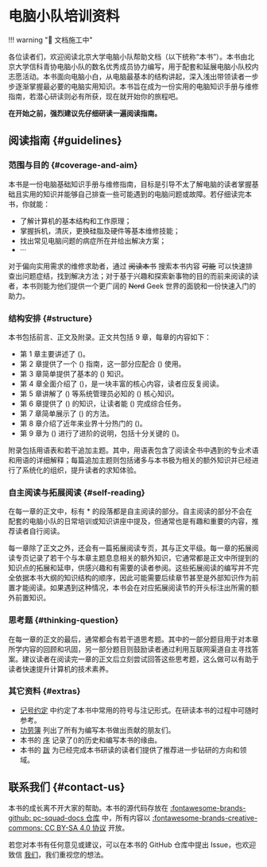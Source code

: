 # 电脑小队培训资料

!!! warning ":construction: 文档施工中"

各位读者们，欢迎阅读北京大学电脑小队帮助文档（以下统称“本书”）。本书由北京大学信科青协电脑小队的数名优秀成员协力编写，用于配套和延展电脑小队校内志愿活动。本书面向电脑小白，从电脑最基本的结构讲起，深入浅出带领读者一步步逐渐掌握最必要的电脑实用知识。本书旨在成为一份实用的电脑知识手册与维修指南，若潜心研读则必有所获，现在就开始你的旅程吧。

**在开始之前，强烈建议先仔细研读一遍阅读指南。**

## 阅读指南 {#guidelines}

### 范围与目的 {#coverage-and-aim}

本书是一份电脑基础知识手册与维修指南，目标是引导不太了解电脑的读者掌握基础且实用的知识并能够自己排查一些可能遇到的电脑问题或故障。若仔细读完本书，你就能：

- 了解计算机的基本结构和工作原理；
- 掌握拆机，清灰，更换硅脂及硬件等基本维修技能；
- 找出常见电脑问题的病症所在并给出解决方案；
- ···

对于偏向实用需求的维修求助者，通过 ~~阅读本书~~ 搜索本书内容 ~~可能~~ 可以快速排查出问题症结，找到解决方法；对于基于兴趣和探索新事物的目的而前来阅读的读者，本书则能为他们提供一个更广阔的 ~~Nerd~~ Geek 世界的面貌和一份快速入门的助力。

### 结构安排 {#structure}

本书包括前言、正文及附录。正文共包括 9 章，每章的内容如下：

- 第 1 章主要讲述了 ()。
- 第 2 章提供了一个 () 指南，这一部分应配合 () 使用。
- 第 3 章简单提供了基本的 () 知识。
- 第 4 章全面介绍了 ()，是一块丰富的核心内容，读者应反复阅读。
- 第 5 章讲解了 () 等系统管理员必知的 () 核心知识。
- 第 6 章提供了 () 的知识，让读者能 () 完成综合任务。
- 第 7 章简单展示了 () 的方法。
- 第 8 章介绍了近年来业界十分热门的 ()。
- 第 9 章为 () 进行了进阶的说明，包括十分关键的 ()。

附录包括用语表和若干追加主题。其中，用语表包含了阅读全书中遇到的专业术语和用语的详细解释；每篇追加主题则包括诸多与本书极为相关的额外知识并已经进行了系统化的组织，提升读者的求知体验。

### 自主阅读与拓展阅读 {#self-reading}

在每一章的正文中，标有 \* 的段落都是自主阅读的部分。自主阅读的部分不会在配套的电脑小队的日常培训或知识讲座中提及，但通常也是有趣和重要的内容，推荐读者自行阅读。

每一章除了正文之外，还会有一篇拓展阅读专页，其与正文平级。每一章的拓展阅读专页记录了若干个与本章主题息息相关的额外知识，它通常都是正文中所提到的知识点的拓展和延申，供感兴趣和有需要的读者参阅。这些拓展阅读的编写并不完全依据本书大纲的知识结构的顺序，因此可能需要后续章节甚至是外部知识作为前置才能阅读。如果遇到这种情况，本书会在对应拓展阅读节的开头标注出所需的额外前置知识。

### 思考题 {#thinking-question}

在每一章的正文的最后，通常都会有若干道思考题。其中的一部分题目用于对本章所学内容的回顾和巩固，另一部分题目则鼓励读者通过利用互联网渠道自主寻找答案。建议读者在阅读完一章的正文后立刻尝试回答这些思考题，这么做可以有助于读者快速提升计算机的技术素养。

### 其它资料 {#extras}

- [记号约定](./notations.md) 中约定了本书中常用的符号与注记形式。在研读本书的过程中可随时参考。
- [功劳簿](./credits.md) 列出了所有为编写本书做出贡献的朋友们。
- 本书的 [序](./preface.md) 记录了()的历史和编写本书的缘由。
- 本书的 [跋](./postface.md) 为已经完成本书研读的读者们提供了推荐进一步钻研的方向和领域。

## 联系我们 {#contact-us}

本书的成长离不开大家的帮助。本书的源代码存放在 [:fontawesome-brands-github: pc-squad-docs 仓库](https://github.com/LightYourJourney/pc-squad-docs) 中，所有内容以 [:fontawesome-brands-creative-commons: CC BY-SA 4.0 协议](https://creativecommons.org/licenses/by-sa/4.0/) 开放。

若您对本书有任何意见或建议，可以在本书的 GitHub 仓库中提出 Issue，也欢迎致信 [我们]()，我们重视您的想法。
